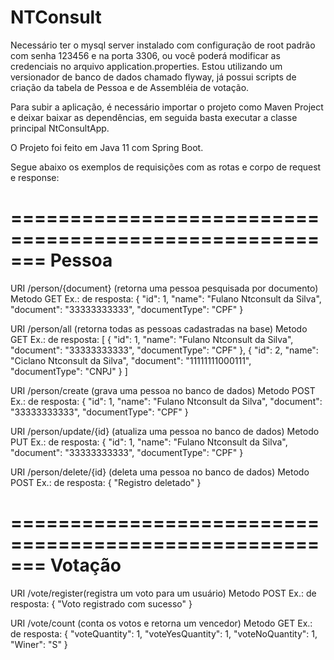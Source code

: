 # NTConsult
Necessário ter o mysql server instalado com configuração de root padrão com senha 123456 e na porta 3306, ou você poderá modificar as credenciais no arquivo application.properties.
Estou utilizando um versionador de banco de dados chamado flyway, já possui scripts de criação da tabela de Pessoa e de Assembléia de votação.

Para subir a aplicação, é necessário importar o projeto como Maven Project e deixar baixar as dependências, em seguida basta executar a classe principal NtConsultApp.

O Projeto foi feito em Java 11 com Spring Boot.

Segue abaixo os exemplos de requisições com as rotas e corpo de request e response:

=======================================================
Pessoa
=======================================================

URI /person/{document} (retorna uma pessoa pesquisada por documento)
Metodo GET
Ex.: de resposta:
{
    "id": 1,
    "name": "Fulano Ntconsult da Silva",
    "document": "33333333333",
    "documentType": "CPF"
}

URI /person/all (retorna todas as pessoas cadastradas na base)
Metodo GET
Ex.: de resposta:
[
    {
    "id": 1,
    "name": "Fulano Ntconsult da Silva",
    "document": "33333333333",
    "documentType": "CPF"
    },
    {
    "id": 2,
    "name": "Ciclano Ntconsult da Silva",
    "document": "11111111000111",
    "documentType": "CNPJ"
    }
]

URI /person/create (grava uma pessoa no banco de dados)
Metodo POST
Ex.: de resposta:
{
"id": 1,
"name": "Fulano Ntconsult da Silva",
"document": "33333333333",
"documentType": "CPF"
}

URI /person/update/{id} (atualiza uma pessoa no banco de dados)
Metodo PUT
Ex.: de resposta:
{
"id": 1,
"name": "Fulano Ntconsult da Silva",
"document": "33333333333",
"documentType": "CPF"
}

URI /person/delete/{id} (deleta uma pessoa no banco de dados)
Metodo POST
Ex.: de resposta:
{
    "Registro deletado"
}

=======================================================
Votação
=======================================================

URI /vote/register(registra um voto para um usuário)
Metodo POST
Ex.: de resposta:
{
"Voto registrado com sucesso"
}

URI /vote/count (conta os votos e retorna um vencedor)
Metodo GET
Ex.: de resposta:
{
"voteQuantity": 1,
"voteYesQuantity": 1,
"voteNoQuantity": 1,
"Winer": "S"
}

